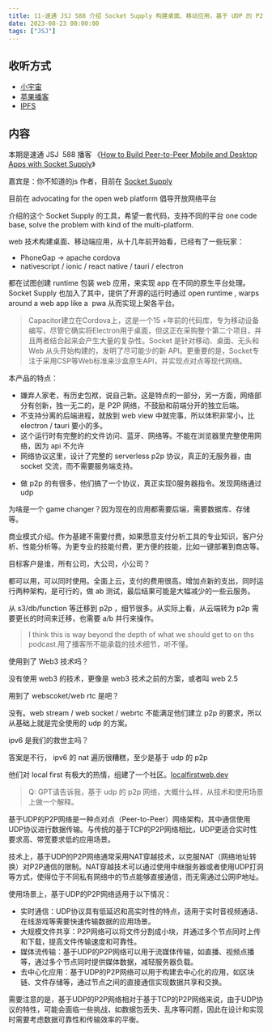 ```yaml
---
title: 11-速通 JSJ 588 介绍 Socket Supply 构建桌面、移动应用，基于 UDP 的 P2P 方案
date: 2023-08-23 00:00:00
tags: ["JSJ"]
---
```


## 收听方式

- [小宇宙](https://www.xiaoyuzhoufm.com/episodes/64e4d9ad80c9ec4c5f0100e9)
- [苹果播客](https://podcasts.apple.com/cn/podcast/%E5%92%BF%E5%91%80-%E8%83%BD%E8%B7%91%E5%B0%B1%E8%A1%8C/id1695704262?i=1000625282259)
- [IPFS](ipfs://bafybeiaz6eodqio7tgxhvokbhtih7e6ivlbwras7odipeclrgvfb3rn47q)

## 内容

本期是速通 JSJ  588 播客 《[How to Build Peer-to-Peer Mobile and Desktop Apps with Socket Supply](https://topenddevs.com/podcasts/javascript-jabber/episodes/how-to-build-peer-to-peer-mobile-and-desktop-apps-with-socket-supply-jsj-588)》

嘉宾是：你不知道的js 作者，目前在 [Socket Supply](https://socketsupply.co/)

目前在 advocating for the open web platform 倡导开放网络平台

介绍的这个 Socket Supply 的工具，希望一套代码，支持不同的平台 one code base, solve the problem with kind of the multi-platform.

web 技术构建桌面、移动端应用，从十几年前开始看，已经有了一些玩家：

- PhoneGap -> apache cordova
- nativescript / ionic / react native / tauri / electron

都在试图创建 runtime 包装 web 应用，来实现 app 在不同的原生平台处理。Socket Supply 也加入了其中，提供了开源的运行时通过 open runtime , warps around a web app like a  pwa 从而实现上架各平台。

> Capacitor建立在Cordova上，这是一个15 +年前的代码库，专为移动设备编写，尽管它确实将Electron用于桌面，但这正在采购整个第二个项目，并且两者结合起来会产生大量的复杂性。Socket 是针对移动、桌面、无头和 Web 从头开始构建的，发明了尽可能少的新 API。更重要的是，Socket专注于采用CSP等Web标准来沙盒原生API，并实现点对点等现代网络。

本产品的特点：

- 嫌弃人家老，有历史包袱，说自己新。这是特点的一部分，另一方面，网络部分有创新，独一无二的，是 P2P 网络，不鼓励和前端分开的独立后端。
- 不支持分离的后端进程，就放到 web view 中就完事，所以体积非常小，比 electron / tauri 要小的多。
- 这个运行时有完整的的文件访问、蓝牙、网络等。不能在浏览器里完整使用网络，因为 api 不允许
- 网络协议这里，设计了完整的 serverless p2p 协议，真正的无服务器，由 socket 交流，而不需要服务端支持。

* 做 p2p 的有很多，他们搞了一个协议，真正实现0服务器指令。发现网络通过 udp

为啥是一个 game changer？因为现在的应用都需要后端，需要数据库、存储等。

商业模式介绍。作为基建不需要付费，如果愿意支付分析工具的专业知识，客户分析、性能分析等。为更专业的技能付费，更方便的技能，比如一键部署到商店等。

目标客户是谁，所有公司，大公司，小公司？

都可以用，可以同时使用。全面上云，支付的费用很高。增加点新的支出，同时运行两种架构，是可行的，做 ab 测试，最后结果可能是大幅减少的一些云服务。

从 s3/db/function 等迁移到 p2p ，细节很多。从实际上看，从云端转为 p2p 需要更长的时间来迁移，也需要 a/b 并行来操作。

> I think this is way beyond the depth of what we should get to on ths podcast.用了播客所不能承载的技术细节，听不懂。

使用到了 Web3 技术吗？

没有使用 web3 的技术，更像是 web3 技术之前的方案，或者叫 web 2.5

用到了 webscoket/web rtc 是吧？

没有。web stream / web socket / webrtc 不能满足他们建立 p2p 的要求，所以从基础上就是完全使用的 udp 的方案。

ipv6 是我们的救世主吗？

答案是不行， ipv6 的 nat 遍历很糟糕，至少是基于 udp 的 p2p

他们对 local first 有极大的热情，组建了一个社区。[localfirstweb.dev](https://localfirstweb.dev/)

> Q: GPT请告诉我，基于 udp 的 p2p 网络，大概什么样，从技术和使用场景上做一个解释。

基于UDP的P2P网络是一种点对点（Peer-to-Peer）网络架构，其中通信使用UDP协议进行数据传输。与传统的基于TCP的P2P网络相比，UDP更适合实时性要求高、带宽要求低的应用场景。

技术上，基于UDP的P2P网络通常采用NAT穿越技术，以克服NAT（网络地址转换）对P2P通信的限制。NAT穿越技术可以通过使用中继服务器或者使用UDP打洞等方式，使得位于不同私有网络中的节点能够直接通信，而无需通过公网IP地址。

使用场景上，基于UDP的P2P网络适用于以下情况：

- 实时通信：UDP协议具有低延迟和高实时性的特点，适用于实时音视频通话、在线游戏等需要快速传输数据的应用场景。
- 大规模文件共享：P2P网络可以将文件分割成小块，并通过多个节点同时上传和下载，提高文件传输速度和可靠性。
- 媒体流传输：基于UDP的P2P网络可以用于流媒体传输，如直播、视频点播等，通过多个节点同时提供媒体数据，减轻服务器负载。
- 去中心化应用：基于UDP的P2P网络可以用于构建去中心化的应用，如区块链、文件存储等，通过节点之间的直接通信实现数据共享和交换。

需要注意的是，基于UDP的P2P网络相对于基于TCP的P2P网络来说，由于UDP协议的特性，可能会面临一些挑战，如数据包丢失、乱序等问题，因此在设计和实现时需要考虑数据可靠性和传输效率的平衡。
